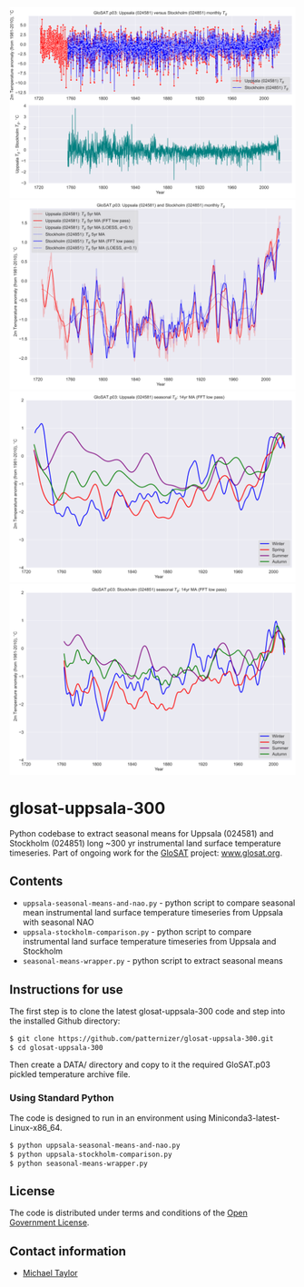 ![image](https://github.com/patternizer/glosat-uppsala-300/blob/main/uppsala-stockholm-diff.png)
![image](https://github.com/patternizer/glosat-uppsala-300/blob/main/uppsala-and-stockholm-fft-smooth.png)
![image](https://github.com/patternizer/glosat-uppsala-300/blob/main/uppsala-seasonal.png)
![image](https://github.com/patternizer/glosat-uppsala-300/blob/main/stockholm-seasonal.png)

# glosat-uppsala-300

Python codebase to extract seasonal means for Uppsala (024581) and Stockholm (024851) long ~300 yr instrumental land surface temperature timeseries. Part of ongoing work for the [GloSAT](https://www.glosat.org) project: www.glosat.org. 

## Contents

* `uppsala-seasonal-means-and-nao.py` - python script to compare seasonal mean instrumental land surface temperature timeseries from Uppsala with seasonal NAO
* `uppsala-stockholm-comparison.py` - python script to compare instrumental land surface temperature timeseries from Uppsala and Stockholm
* `seasonal-means-wrapper.py` - python script to extract seasonal means

## Instructions for use

The first step is to clone the latest glosat-uppsala-300 code and step into the installed Github directory: 

    $ git clone https://github.com/patternizer/glosat-uppsala-300.git
    $ cd glosat-uppsala-300

Then create a DATA/ directory and copy to it the required GloSAT.p03 pickled temperature archive file.

### Using Standard Python

The code is designed to run in an environment using Miniconda3-latest-Linux-x86_64.

    $ python uppsala-seasonal-means-and-nao.py
    $ python uppsala-stockholm-comparison.py
    $ python seasonal-means-wrapper.py
    
## License

The code is distributed under terms and conditions of the [Open Government License](http://www.nationalarchives.gov.uk/doc/open-government-licence/version/3/).

## Contact information

* [Michael Taylor](michael.a.taylor@uea.ac.uk)



